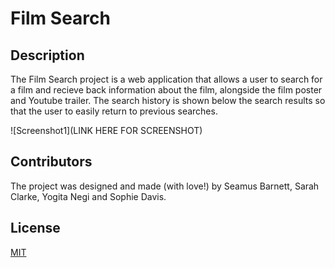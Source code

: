 # Film Search

## Description
The Film Search project is a web application that allows a user to search for a film and recieve back information about the film, alongside the film poster and Youtube trailer. The search history is shown below the search results so that the user to easily return to previous searches. 

![Screenshot1](LINK HERE FOR SCREENSHOT)

## Contributors 
The project was designed and made (with love!) by Seamus Barnett, Sarah Clarke, Yogita Negi and Sophie Davis.

## License 
[MIT](https://choosealicense.com/licenses/mit/)
